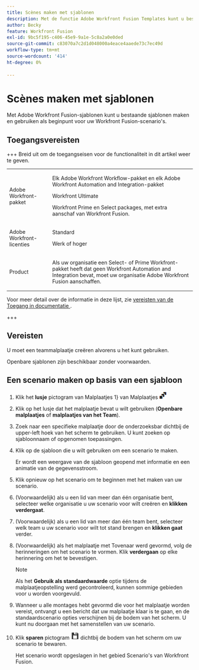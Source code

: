 ```yaml
---
title: Scènes maken met sjablonen
description: Met de functie Adobe Workfront Fusion Templates kunt u bestaande sjablonen maken en gebruiken als beginpunt voor uw Workfront Fusion-scenario's.
author: Becky
feature: Workfront Fusion
exl-id: 9bc5f195-c406-45e9-9a1e-5c8a2a0e0ded
source-git-commit: c83070a7c2d1d048000a4eace4aaede73c7ec49d
workflow-type: tm+mt
source-wordcount: '414'
ht-degree: 0%

---
```


# Scènes maken met sjablonen

Met Adobe Workfront Fusion-sjablonen kunt u bestaande sjablonen maken en gebruiken als beginpunt voor uw Workfront Fusion-scenario&#39;s.

## Toegangsvereisten

+++ Breid uit om de toegangseisen voor de functionaliteit in dit artikel weer te geven.

<table style="table-layout:auto">
 <col> 
 <col> 
 <tbody> 
  <tr> 
   <td role="rowheader">Adobe Workfront-pakket</td> 
   <td> <p>Elk Adobe Workfront Workflow-pakket en elk Adobe Workfront Automation and Integration-pakket</p><p>Workfront Ultimate</p><p>Workfront Prime en Select packages, met extra aanschaf van Workfront Fusion.</p> </td> 
  </tr> 
  <tr data-mc-conditions=""> 
   <td role="rowheader">Adobe Workfront-licenties</td> 
   <td> <p>Standard</p><p>Werk of hoger</p> </td> 
  </tr> 
  <tr> 
   <td role="rowheader">Product</td> 
   <td>
   <p>Als uw organisatie een Select- of Prime Workfront-pakket heeft dat geen Workfront Automation and Integration bevat, moet uw organisatie Adobe Workfront Fusion aanschaffen.</li></ul>
   </td> 
  </tr>
 </tbody> 
</table>

Voor meer detail over de informatie in deze lijst, zie [ vereisten van de Toegang in documentatie ](/help/workfront-fusion/references/licenses-and-roles/access-level-requirements-in-documentation.md).

+++

## Vereisten

U moet een teammalplaatje creëren alvorens u het kunt gebruiken.

Openbare sjablonen zijn beschikbaar zonder voorwaarden.

## Een scenario maken op basis van een sjabloon

1. Klik het **lusje** pictogram van Malplaatjes 1} van Malplaatjes ![ in het linkernavigatievenster.](assets/templates-icon.png)
1. Klik op het lusje dat het malplaatje bevat u wilt gebruiken (**Openbare malplaatjes** of **malplaatjes van het Team**).
1. Zoek naar een specifieke malplaatje door de onderzoeksbar dichtbij de upper-left hoek van het scherm te gebruiken. U kunt zoeken op sjabloonnaam of opgenomen toepassingen.
1. Klik op de sjabloon die u wilt gebruiken om een scenario te maken.

   Er wordt een weergave van de sjabloon geopend met informatie en een animatie van de gegevensstroom.

1. Klik opnieuw op het scenario om te beginnen met het maken van uw scenario.
1. (Voorwaardelijk) als u een lid van meer dan één organisatie bent, selecteer welke organisatie u uw scenario voor wilt creëren en **klikken verdergaat**.
1. (Voorwaardelijk) als u een lid van meer dan één team bent, selecteer welk team u uw scenario voor wilt tot stand brengen en **klikken gaat** verder.
1. (Voorwaardelijk) als het malplaatje met Tovenaar werd gevormd, volg de herinneringen om het scenario te vormen. Klik **verdergaan** op elke herinnering om het te bevestigen.

   >[!NOTE]
   >
   >Als het **Gebruik als standaardwaarde** optie tijdens de malplaatjeopstelling werd gecontroleerd, kunnen sommige gebieden voor u worden voorgevuld.

1. Wanneer u alle montages hebt gevormd die voor het malplaatje worden vereist, ontvangt u een bericht dat uw malplaatje klaar is te gaan, en de standaardscenario opties verschijnen bij de bodem van het scherm. U kunt nu doorgaan met het samenstellen van uw scenario.

1. Klik **sparen** pictogram ![ sparen pictogram ](assets/save-icon.png) dichtbij de bodem van het scherm om uw scenario te bewaren.

   Het scenario wordt opgeslagen in het gebied Scenario&#39;s van Workfront Fusion.
